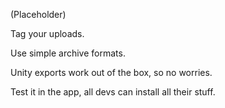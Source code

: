 
(Placeholder)

Tag your uploads.

Use simple archive formats.

Unity exports work out of the box, so no worries.

Test it in the app, all devs can install all their stuff.
